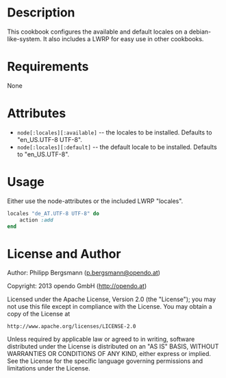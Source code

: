 Description
===========

This cookbook configures the available and default locales on a debian-like-system.
It also includes a LWRP for easy use in other cookbooks.

Requirements
============

None

Attributes
==========

* `node[:locales][:available]` -- the locales to be installed. Defaults to "en_US.UTF-8 UTF-8".
* `node[:locales][:default]` -- the default locale to be installed. Defaults to "en_US.UTF-8".

Usage
=====

Either use the node-attributes or the included LWRP "locales".

```ruby
locales "de_AT.UTF-8 UTF-8" do
	action :add
end
```

License and Author
==================

Author: Philipp Bergsmann (<p.bergsmann@opendo.at>)

Copyright: 2013 opendo GmbH (http://opendo.at)

Licensed under the Apache License, Version 2.0 (the "License");
you may not use this file except in compliance with the License.
You may obtain a copy of the License at

    http://www.apache.org/licenses/LICENSE-2.0

Unless required by applicable law or agreed to in writing, software
distributed under the License is distributed on an "AS IS" BASIS,
WITHOUT WARRANTIES OR CONDITIONS OF ANY KIND, either express or implied.
See the License for the specific language governing permissions and
limitations under the License.